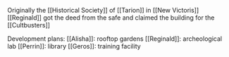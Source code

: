 Originally the [[Historical Society]] of [[Tarion]] in [[New Victoris]]
[[Reginald]] got the deed from the safe and claimed the building for the [[Cultbusters]] 


Development  plans:
	[[Alisha]]: rooftop gardens 
	[[Reginald]]: archeological lab
	[[Perrin]]: library 
	[[Geros]]: training facility 